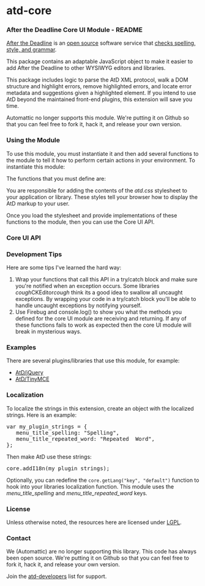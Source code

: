 atd-core
========

### After the Deadline Core UI Module - README

[After the Deadline](http://www.afterthedeadline.com) is an [open source](http://open.afterthedeadline.com/) software service that [checks spelling, style, and grammar](http://www.afterthedeadline.com/features.slp).

This package contains an adaptable JavaScript object to make it easier to add After the Deadline to other WYSIWYG editors and libraries.

This package includes logic to parse the AtD XML protocol, walk a DOM structure and highlight errors, remove highlighted errors, and locate error metadata and suggestions given a highlighted element. If you intend to use AtD beyond the maintained front-end plugins, this extension will save you time.

Automattic no longer supports this module.  We're putting it on Github so that you can feel free to fork it, hack it, and release your own version.

### Using the Module

To use this module, you must instantiate it and then add several functions to the module to tell it how to perform certain actions in your environment. To instantiate this module:

The functions that you must define are:

You are responsible for adding the contents of the _atd.css_ stylesheet to your application or library. These styles tell your browser how to display the AtD markup to your user.

Once you load the stylesheet and provide implementations of these functions to the module, then you can use the Core UI API.

### Core UI API

### Development Tips

Here are some tips I've learned the hard way:

1.  Wrap your functions that call this API in a try/catch block and make sure you're notified when an exception occurs. Some libraries *cough*CKEditor*cough* think its a good idea to swallow all uncaught exceptions. By wrapping your code in a try/catch block you'll be able to handle uncaught exceptions by notifying yourself.
2.  Use Firebug and console.log() to show you what the methods you defined for the core UI module are receiving and returning. If any of these functions fails to work as expected then the core UI module will break in mysterious ways.

### Examples

There are several plugins/libraries that use this module, for example:

*   [AtD/jQuery](http://github.com/automattic/atd-jquery)
*   [AtD/TinyMCE](http://github.com/automattic/atd-tinymce)

### Localization

To localize the strings in this extension, create an object with the localized strings. Here is an example:

<pre>var my_plugin_strings = {
   menu_title_spelling: "Spelling",
   menu_title_repeated_word: "Repeated  Word",
};</pre>

Then make AtD use these strings:

   <pre>core.addI18n(my_plugin_strings);</pre>

Optionally, you can redefine the `core.getLang("key", "default")` function to hook into your libraries localization function. This module
   uses the _menu_title_spelling_ and _menu_title_repeated_word_ keys.

### License

Unless otherwise noted, the resources here are licensed under [LGPL](http://www.opensource.org/licenses/lgpl-2.1.php).

### Contact

We (Automattic) are no longer supporting this library.  This code has always been open source.  We're putting it on Github so that you can feel free to fork it, hack it, and release your own version.

Join the [atd-developers](http://groups.google.com/group/atd-developers) list for support.
